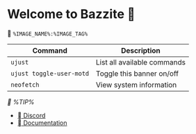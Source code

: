 # Welcome to Bazzite 󰊴
󱋩 `%IMAGE_NAME%:%IMAGE_TAG%`

| Command | Description |
| ------- | ----------- |
| `ujust`  | List all available commands |
| `ujust toggle-user-motd` | Toggle this banner on/off |
| `neofetch` | View system information |

*󰋼 %TIP%*
- [󰙯 Discord](https://discord.bazzite.gg/)
- [󰈙 Documentation](http://docs.bazzite.gg/)